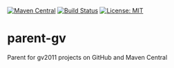 [![Maven Central](https://img.shields.io/maven-central/v/com.github.gv2011/parent-gv.svg)](https://repo1.maven.org/maven2/com/github/gv2011/parent-gv/)
[![Build Status](https://app.travis-ci.com/gv2011/parent-gv.svg?branch=dev)](https://app.travis-ci.com/gv2011/parent-gv)
[![License: MIT](https://img.shields.io/badge/License-MIT-green.svg)](https://opensource.org/licenses/MIT)

# parent-gv

Parent for gv2011 projects on GitHub and Maven Central
